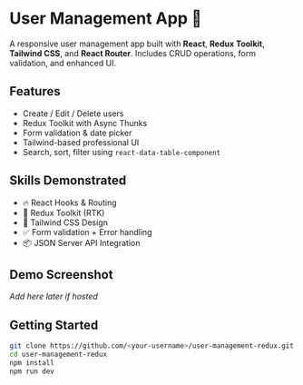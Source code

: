 # User Management App 🚀

A responsive user management app built with **React**, **Redux Toolkit**, **Tailwind CSS**, and **React Router**. Includes CRUD operations, form validation, and enhanced UI.

## Features
- Create / Edit / Delete users
- Redux Toolkit with Async Thunks
- Form validation & date picker
- Tailwind-based professional UI
- Search, sort, filter using `react-data-table-component`

## Skills Demonstrated
- 🔥 React Hooks & Routing
- 🧠 Redux Toolkit (RTK)
- 💅 Tailwind CSS Design
- ✅ Form validation + Error handling
- 📦 JSON Server API Integration

## Demo Screenshot
_Add here later if hosted_

## Getting Started

```bash
git clone https://github.com/<your-username>/user-management-redux.git
cd user-management-redux
npm install
npm run dev
